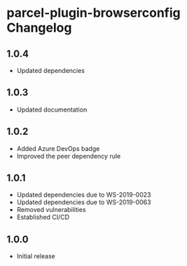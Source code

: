 # parcel-plugin-browserconfig Changelog

## 1.0.4

- Updated dependencies

## 1.0.3

- Updated documentation

## 1.0.2

- Added Azure DevOps badge
- Improved the peer dependency rule

## 1.0.1

- Updated dependencies due to WS-2019-0023
- Updated dependencies due to WS-2019-0063
- Removed vulnerabilities
- Established CI/CD

## 1.0.0

- Initial release
